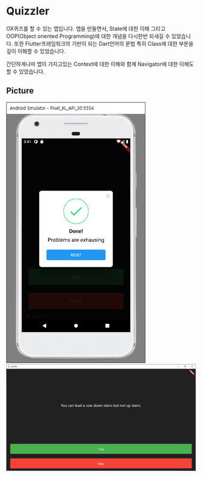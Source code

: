 # Quizzler

OX퀴즈를 할 수 있는 앱입니다. 앱을 만들면서, State에 대한 이해 그리고 OOP(Object oriented Programming)에 대한 개념을 다시한번 되새길 수 있었습니다. 또한 Flutter프레임워크의 기반이 되는 Dart언어의 문법 특히 Class에 대한 부분을 깊이 이해할 수 있었습니다.

간단하게나마 앱이 가지고있는 Context에 대한 이해와 함께 Navigator에 대한 이해도 할 수 있었습니다.

## Picture

![Android](./picture/android.png)
![Windows](./picture//windows.png)